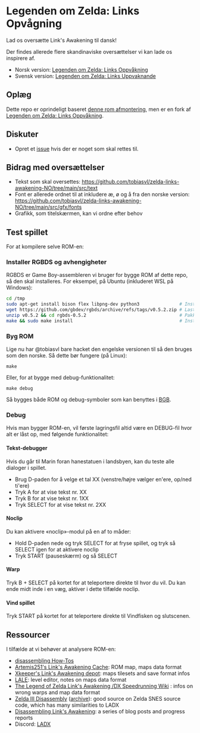 # Legenden om Zelda: Links Opvågning

Lad os oversætte Link's Awakening til dansk!

Der findes allerede flere skandinaviske oversættelser vi kan lade os inspirere af.
- Norsk version: [Legenden om Zelda: Links Oppvåkning](https://github.com/tobiasvl/zelda-links-awakening-NO/)
- Svensk version: [Legenden om Zelda: Links Uppvaknande](https://www.romhacking.net/translations/1245/)

## Oplæg

Dette repo er oprindeligt baseret [denne rom afmontering](https://github.com/zladx/LADX-Disassembly), men er en fork af [Legenden om Zelda: Links Oppvåkning](https://github.com/tobiasvl/zelda-links-awakening-NO/).

## Diskuter

- Opret et [issue](https://github.com/aruneberg/zelda-links-awakening-DK/issues?q=is%3Aissue+is%3Aopen+sort%3Aupdated-desc) hvis der er noget som skal rettes til.

## Bidrag med oversættelser

- Tekst som skal oversettes: https://github.com/tobiasvl/zelda-links-awakening-NO/tree/main/src/text
- Font er allerede ordnet til at inkludere æ, ø og å fra den norske version: https://github.com/tobiasvl/zelda-links-awakening-NO/tree/main/src/gfx/fonts
- Grafikk, som titelskærmen, kan vi ordne efter behov

## Test spillet

For at kompilere selve ROM-en:

### Installer RGBDS og avhengigheter

RGBDS er Game Boy-assembleren vi bruger for bygge ROM af dette repo, så den skal installeres. For eksempel, på Ubuntu (inkluderet WSL på Windows):

```bash
cd /tmp
sudo apt-get install bison flex libpng-dev python3               # Installer avhengigheter
wget https://github.com/gbdev/rgbds/archive/refs/tags/v0.5.2.zip # Last ned RGBDS
unzip v0.5.2 && cd rgbds-0.5.2                                   # Pakk ut RGBDS
make && sudo make install                                        # Installer RGBDS
```

### Byg ROM

Lige nu har @tobiasvl bare hacket den engelske versionen til så den bruges som den norske. Så dette bør fungere (på Linux):

```
make
```

Eller, for at bygge med debug-funktionalitet:

```
make debug
```

Så bygges både ROM og debug-symboler som kan benyttes i [BGB](https://github.com/zladx/LADX-Disassembly/wiki/Tooling-for-reverse-engineering#bgb).

### Debug

Hvis man bygger ROM-en, vil første lagringsfil altid være en DEBUG-fil hvor alt er låst op, med følgende funktionalitet:

#### Tekst-debugger

Hvis du går til Marin foran hanestatuen i landsbyen, kan du teste alle dialoger i spillet.

- Brug D-paden for å velge et tal XX (venstre/højre vælger en'ere, op/ned ti'ere)
- Tryk A for at vise tekst nr. XX
- Tryk B for at vise tekst nr. 1XX
- Tryk SELECT for at vise tekst nr. 2XX

#### Noclip

Du kan aktivere «noclip»-modul på en af to måder:

- Hold D-paden nede og tryk SELECT for at fryse spillet, og tryk så SELECT igen for at aktivere noclip
- Tryk START (pauseskærm) og så SELECT

#### Warp

Tryk B + SELECT på kortet for at teleportere direkte til hvor du vil. Du kan ende midt inde i en væg, aktiver i dette tilfælde noclip.

#### Vind spillet

Tryk START på kortet for at teleportere direkte til Vindfisken og slutscenen.

## Ressourcer

I tilfælde at vi behøver at analysere ROM-en:

- [disassembling How-Tos](https://github.com/zladx/LADX-Disassembly/wiki)
- [Artemis251's Link's Awakening Cache](http://artemis251.fobby.net/zelda/index.php): ROM map, maps data format
- [Xkeeper's Link's Awakening depot](https://xkeeper.net/hacking/linksawakening/): maps tilesets and save format infos
- [LALE](https://github.com/anotak/LALE): level editor, notes on maps data format
- [The Legend of Zelda Link's Awakening /DX Speedrunning Wiki](http://spiraster.x10host.com/LADXWiki/index.php/) : infos on wrong warps and map data format
- [Zelda III Disassembly](http://www.zeldix.net/t143-disassembly-zelda-docs) ([archive](https://web.archive.org/web/20180315181518/http://www.zeldix.net/t143-disassembly-zelda-docs)): good source on Zelda SNES source code, which has many similarities to LADX
- [Disassembling Link's Awakening](https://kemenaran.winosx.com/posts/category-disassembling-links-awakening/): a series of blog posts and progress reports
- Discord: [LADX](https://discord.gg/sSHrwdB)
